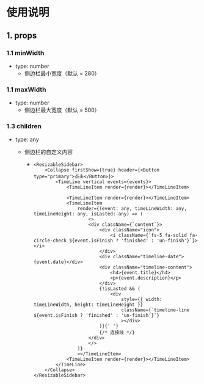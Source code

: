 # 使用说明

## 1. props

### 1.1   minWidth

* type: number
  * 侧边栏最小宽度（默认 = 280）



### 1.1   maxWidth

* type: number
  * 侧边栏最大宽度（默认 = 500）



### 1.3 children

* type: any

  * 侧边栏的自定义内容

    * ~~~tsx
      <ResizableSidebar>
          <Collapse firstShow={true} header={<Button type="primary">点击</Button>}>
              <TimeLine vertical events={events}>
                  <TimeLineItem render={render}></TimeLineItem>
      
                  <TimeLineItem render={render}></TimeLineItem>
                  <TimeLineItem
                      render={(event: any, timeLineWidth: any, timeLineHeight: any, isLasted: any) => (
                          <>
                          <div className={`content`}>
                              <div className="icon">
                                  <i className={`fs-5 fa-solid fa-circle-check ${event.isFinish ? 'finished' : 'un-finish'}`}></i>
                              </div>
                              <div className="timeline-date">{event.date}</div>
                              <div className="timeline-content">
                                  <h4>{event.title}</h4>
                                  <p>{event.description}</p>
                              </div>
                              {!isLasted && (
                                  <div
                                      style={{ width: timeLineWidth, height: timeLineHeight }}
                                      className={`timeline-line ${event.isFinish ? 'finished' : 'un-finish'}`}
                                      ></div>
                              )}{' '}
                              {/* 连接线 */}
                          </div>
                          </>
                      )}
                      ></TimeLineItem>
                  <TimeLineItem render={render}></TimeLineItem>
              </TimeLine>
          </Collapse>
      </ResizableSidebar>
      ~~~







